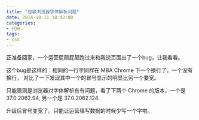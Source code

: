 ```yaml
---
title: "谷歌浏览器字体解析问题"
date: 2014-10-11 18:42:00
categories:
- 代码
tags:
- css
---
```


正准备回家，一个运营屁颠屁颠跑过来和我说页面出了一个bug，让我看看。

这个bug是这样的：相同的一行字同样在 MBA Chrome 下一个换行了，一个没有换行，
对比了一下发现其中一个的冒号显示的明显比另一个要宽。

只能猜测是浏览器对字体解析有有问题，看了下两个 Chrome 的版本，一个是 37.0.2062.94, 另一个是 37.0.2062.124.

升级后冒号变宽了。只能让运营填写数据的时候少写一个字啦。
